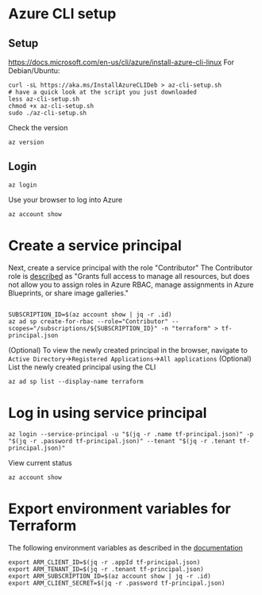 # Azure CLI setup
## Setup
https://docs.microsoft.com/en-us/cli/azure/install-azure-cli-linux
For Debian/Ubuntu:
```
curl -sL https://aka.ms/InstallAzureCLIDeb > az-cli-setup.sh
# have a quick look at the script you just downloaded
less az-cli-setup.sh
chmod +x az-cli-setup.sh
sudo ./az-cli-setup.sh
```
Check the version
```
az version
```
## Login
```
az login
```
Use your browser to log into Azure

```
az account show
```

# Create a service principal

Next, create a service principal with the role "Contributor"
The Contributor role is [described](https://docs.microsoft.com/en-us/azure/role-based-access-control/built-in-roles) as "Grants full access to manage all resources, but does not allow you to assign roles in Azure RBAC, manage assignments in Azure Blueprints, or share image galleries."
```.

SUBSCRIPTION_ID=$(az account show | jq -r .id)
az ad sp create-for-rbac --role="Contributor" --scopes="/subscriptions/${SUBSCRIPTION_ID}" -n "terraform" > tf-principal.json
```

(Optional) To view the newly created principal in the browser, navigate to `Active Directory`->`Registered Applications`->`All applications`
(Optional) List the newly created principal using the CLI
```
az ad sp list --display-name terraform
```
# Log in using service principal
```
az login --service-principal -u "$(jq -r .name tf-principal.json)" -p "$(jq -r .password tf-principal.json)" --tenant "$(jq -r .tenant tf-principal.json)"
```

View current status
```
az account show
```

# Export environment variables for Terraform
The following environment variables as described in the [documentation](https://registry.terraform.io/providers/hashicorp/azurerm/latest/docs/guides/service_principal_client_secret#configuring-the-service-principal-in-terraform)
```
export ARM_CLIENT_ID=$(jq -r .appId tf-principal.json)
export ARM_TENANT_ID=$(jq -r .tenant tf-principal.json)
export ARM_SUBSCRIPTION_ID=$(az account show | jq -r .id)
export ARM_CLIENT_SECRET=$(jq -r .password tf-principal.json)
```